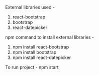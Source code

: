 External libraries used - 
1. react-bootstrap
2. bootstrap
3. react-datepicker

npm command to install external libraries - 
1. npm install react-bootstrap 
2. npm install bootstrap 
3. npm install react-datepicker

To run project - npm start